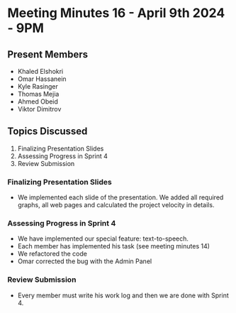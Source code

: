 # Meeting Minutes 16 - April 9th 2024 - 9PM

## Present Members
* Khaled Elshokri
* Omar Hassanein
* Kyle Rasinger
* Thomas Mejia
* Ahmed Obeid
* Viktor Dimitrov

## Topics Discussed
1. Finalizing Presentation Slides
2. Assessing Progress in Sprint 4
3. Review Submission

### Finalizing Presentation Slides
* We implemented each slide of the presentation. We added all required graphs, all web pages and calculated the project velocity in details.

### Assessing Progress in Sprint 4
* We have implemented our special feature: text-to-speech. 
* Each member has implemented his task (see meeting minutes 14)
* We refactored the code
* Omar corrected the bug with the Admin Panel

### Review Submission
* Every member must write his work log and then we are done with Sprint 4. 
